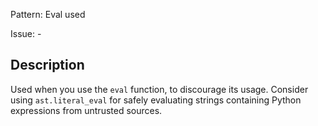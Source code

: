 Pattern: Eval used

Issue: -

## Description

Used when you use the `eval` function, to discourage its usage. Consider using `ast.literal_eval` for safely evaluating strings containing Python expressions from untrusted sources.